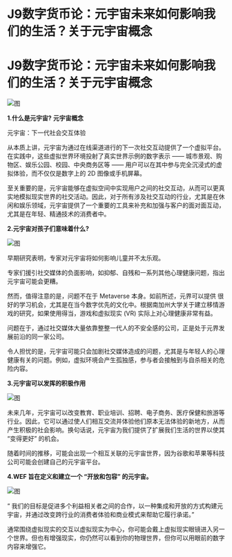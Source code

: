 # J9数字货币论：元宇宙未来如何影响我们的生活？关于元宇宙概念


# J9数字货币论：元宇宙未来如何影响我们的生活？关于元宇宙概念

![图](https://p2.itc.cn/images01/20220629/6c6543316c8d4e8ba8cb2ba87b207a35.png)

**1.什么是元宇宙?** **元宇宙概念**

元宇宙：下一代社会交互体验

从本质上讲，元宇宙为通过在线渠道进行的下一次社交互动提供了一个虚拟平台。在实践中，这些虚拟世界环境投射了真实世界示例的数字表示 —— 城市景观、购物区、娱乐公园、校园、中央商务区等 —— 用户可以在其中参与完全沉浸式的虚拟体验，而不仅仅是数字上的 2D 图像或手机屏幕。

至关重要的是，元宇宙能够在虚拟空间中实现用户之间的社交互动，从而可以更真实地模拟现实世界的社交活动。因此，对于所有涉及社交互动的行业，尤其是在休闲和娱乐领域，元宇宙提供了一个重要的工具来补充和加强与客户的面对面互动，尤其是在年轻、精通技术的消费者中。

**2.元宇宙对孩子们意味着什么?**

![图](https://p6.itc.cn/images01/20220629/1bad785952ce45d88b68e9675faa1e97.jpeg)

早期研究表明，专家对元宇宙将如何影响儿童并不太乐观。

专家们援引社交媒体的负面影响，如抑郁、自残和一系列其他心理健康问题，指出元宇宙可能会更糟。

然而，值得注意的是，问题不在于 Metaverse 本身。如前所述，元界可以提供 很好的学习机会，尤其是在当今数字优先的文化中。根据南加州大学关于建立移情游戏的研究，如果使用得当，游戏和虚拟现实 (VR) 实际上对心理健康非常有益。

问题在于，通过社交媒体大量依靠整整一代人的不安全感的公司，正是处于元界发展前沿的同一家公司。

令人担忧的是，元宇宙可能只会加剧社交媒体造成的问题，尤其是与年轻人的心理健康有关的问题。例如，虚拟环境会产生孤独感，参与者会接触到与自杀相关的危险内容。

**3.元宇宙可以发挥的积极作用**

![图](https://p3.itc.cn/images01/20220629/1c10f3f5aa644307bde26fdcec007269.jpeg)

未来几年，元宇宙可以改变教育、职业培训、招聘、电子商务、医疗保健和旅游等行业。因此，它可以通过使人们相互交流并体验他们原本无法体验的新地方，从而产生积极的社会影响。换句话说，元宇宙为我们提供了扩展我们生活的世界以使其 “变得更好” 的机会。

随着时间的推移，可能会出现一个相互关联的元宇宙世界，因为谷歌和苹果等科技公司可能会创建自己的元宇宙平台。

**4.WEF 旨在定义和建立一个 “开放和包容” 的元宇宙。**

![图](https://p9.itc.cn/images01/20220629/c822128e3e3e435f858a23d1bc75c98f.jpeg)

“ 我们的目标是促进多个利益相关者之间的合作，以一种集成和开放的方式构建元宇宙，并通过改变跨行业的消费者体验和商业模式来帮助它履行承诺。”

通常围绕虚拟现实的交互以虚拟现实为中心，你可能会戴上虚拟现实眼镜进入另一个世界。但也有增强现实，你仍然可以看到你的物理世界，但你可以用眼前的数字内容来增强它。
